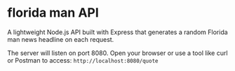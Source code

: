 # florida man API

A lightweight Node.js API built with Express that generates a random Florida man news headline on each request. 

The server will listen on port 8080. Open your browser or use a tool like curl or Postman to access: ```http://localhost:8080/quote```
